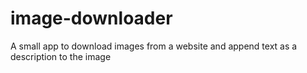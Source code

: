 # image-downloader
A small app to download images from a website and append text as a description to the image
